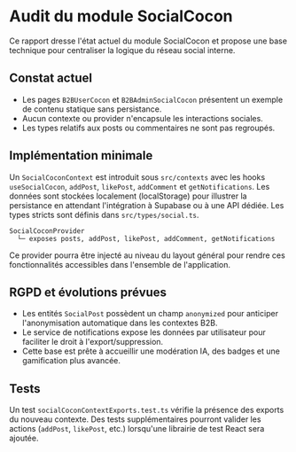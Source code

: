 # Audit du module SocialCocon

Ce rapport dresse l'état actuel du module SocialCocon et propose une base technique
pour centraliser la logique du réseau social interne.

## Constat actuel

- Les pages `B2BUserCocon` et `B2BAdminSocialCocon` présentent un exemple de contenu
  statique sans persistance.
- Aucun contexte ou provider n'encapsule les interactions sociales.
- Les types relatifs aux posts ou commentaires ne sont pas regroupés.

## Implémentation minimale

Un `SocialCoconContext` est introduit sous `src/contexts` avec les hooks
`useSocialCocon`, `addPost`, `likePost`, `addComment` et `getNotifications`.
Les données sont stockées localement (localStorage) pour illustrer la
persistance en attendant l'intégration à Supabase ou à une API dédiée.
Les types stricts sont définis dans `src/types/social.ts`.

```
SocialCoconProvider
  └─ exposes posts, addPost, likePost, addComment, getNotifications
```

Ce provider pourra être injecté au niveau du layout général pour rendre ces
fonctionnalités accessibles dans l'ensemble de l'application.

## RGPD et évolutions prévues

- Les entités `SocialPost` possèdent un champ `anonymized` pour anticiper
  l'anonymisation automatique dans les contextes B2B.
- Le service de notifications expose les données par utilisateur pour
  faciliter le droit à l'export/suppression.
- Cette base est prête à accueillir une modération IA, des badges et une
  gamification plus avancée.

## Tests

Un test `socialCoconContextExports.test.ts` vérifie la présence des exports du
nouveau contexte. Des tests supplémentaires pourront valider les actions
(`addPost`, `likePost`, etc.) lorsqu'une librairie de test React sera ajoutée.
